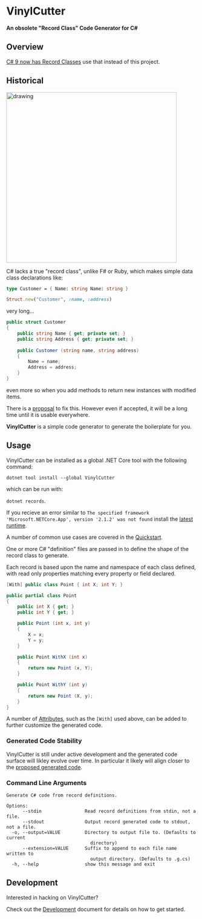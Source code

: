 # VinylCutter

**An obsolete "Record Class" Code Generator for C#**


## Overview

[C# 9 now has Record Classes](https://docs.microsoft.com/en-us/dotnet/csharp/whats-new/csharp-9#record-types) use that instead of this project.

## Historical 

<img src="https://upload.wikimedia.org/wikipedia/commons/b/b1/Vinyl_record_LP_10inch.JPG" alt="drawing" width="450px"/>


C# lacks a true "record class", unlike F# or Ruby, which makes simple data class declarations like:

```fsharp
type Customer = { Name: string Name: string }
```

```ruby
Struct.new("Customer", :name, :address)
```

very long...

```csharp
public struct Customer
{
	public string Name { get; private set; }
	public string Address { get; private set; }
	
	public Customer (string name, string address)
	{
		Name = name;
		Address = address;
	}
}
```

even more so when you add methods to return new instances with modified items.

There is a [proposal](https://github.com/dotnet/csharplang/blob/master/proposals/records.md) to fix this. However even if accepted, it will be a long time until it is usable everywhere.

**VinylCutter** is a simple code generator to generate the boilerplate for you. 

## Usage

VinylCutter can be installed as a global .NET Core tool with the following command:

`dotnet tool install --global VinylCutter`

which can be run with:

`dotnet records`.

If you recieve an error similar to `The specified framework 'Microsoft.NETCore.App', version '2.1.2' was not found` 
install the [latest runtime](https://www.microsoft.com/net/learn/get-started-with-dotnet-tutorial).

A number of common use cases are covered in the [Quickstart](docs/quickstart.md).

One or more C# "definition" files are passed in to define the shape of the record class to generate. 

Each record is based upon the name and namespace of each class defined, with read only properties matching every property or field declared. 

```csharp
[With] public class Point { int X; int Y; }
```

```csharp
public partial class Point
{
	public int X { get; }
	public int Y { get; }

	public Point (int x, int y)
	{
		X = x;
		Y = y;
	}

	public Point WithX (int x)
	{
		return new Point (x, Y);
	}

	public Point WithY (int y)
	{
		return new Point (X, y);
	}
}
```

A number of [Attributes](docs/attributes.md), such as the `[With]` used above, can be added to further customize the generated code.

### Generated Code Stability

VinylCutter is still under active development and the generated code surface will likley evolve over time. In particular it likely will align closer to the [proposed generated code](https://github.com/chamons/VinylCutter/issues/27).

### Command Line Arguments

```Usage: VinylCutter.exe [OPTIONS]+ [FILES]+
Generate C# code from record definitions.

Options:
      --stdin                Read record definitions from stdin, not a file.
      --stdout               Output record generated code to stdout, not a file.
  -o, --output=VALUE         Directory to output file to. (Defaults to current
                               directory)
      --extension=VALUE      Suffix to append to each file name written to
                               output directory. (Defaults to .g.cs)
  -h, --help                 show this message and exit
```

## Development

Interested in hacking on VinylCutter?

Check out the 
[Development](docs/dev.md) document for details on how to get started.

